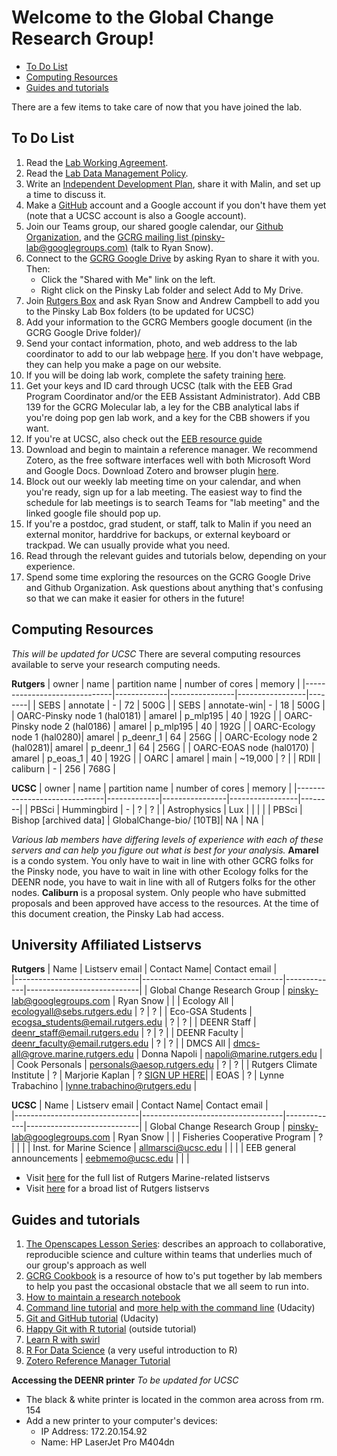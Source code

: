 Welcome to the Global Change Research Group!
================

-   [To Do List](#to-do-list)
-   [Computing Resources](#computing-resources)
-   [Guides and tutorials](#guides-and-tutorials)

There are a few items to take care of now that you have joined the lab.

To Do List
----------

1.  Read the [Lab Working Agreement](https://github.com/pinskylab/how_we_work/blob/master/working_agreement.md).
1.  Read the [Lab Data Management Policy](https://github.com/pinskylab/policies/blob/master/data-management.md).
1.  Write an [Independent Development Plan](https://myidp.sciencecareers.org), share it with Malin, and set up a time to discuss it.
1.  Make a [GitHub](https://github.com/) account and a Google account if you don't have them yet (note that a UCSC account is also a Google account).
1.  Join our Teams group, our shared google calendar, our [Github Organization](https://github.com/pinskylab), and the [GCRG mailing list (pinsky-lab@googlegroups.com)](https://groups.google.com/forum/#!forum/pinsky-lab) (talk to Ryan Snow).
1.  Connect to the [GCRG Google Drive](https://drive.google.com/drive/u/0/my-drive) by asking Ryan to share it with you. Then:
    -   Click the "Shared with Me" link on the left.
    -   Right click on the Pinsky Lab folder and select Add to My Drive.
1.  Join [Rutgers Box](https://it.rutgers.edu/box/) and ask Ryan Snow and Andrew Campbell to add you to the Pinsky Lab Box folders (to be updated for UCSC)
1.  Add your information to the GCRG Members google document (in the GCRG Google Drive folder)/
1.  Send your contact information, photo, and web address to the lab coordinator to add to our lab webpage [here](https://globalchange.sites.ucsc.edu/people/). If you don't have  webpage, they can help you make a page on our website.
1.  If you will be doing lab work, complete the safety training [here](https://sites.google.com/ucsc.edu/eeb/About-Coastal-Campus/environmental-health-safety).
1.  Get your keys and ID card through UCSC (talk with the EEB Grad Program Coordinator and/or the EEB Assistant Administrator). Add CBB 139 for the GCRG Molecular lab, a ley for the CBB analytical labs if you're doing pop gen lab work, and a key for the CBB showers if you want.
1.  If you're at UCSC, also check out the [EEB resource guide](https://sites.google.com/ucsc.edu/eeb/home)
1.  Download and begin to maintain a reference manager. We recommend Zotero, as the free software interfaces well with both Microsoft Word and Google Docs. Download Zotero and browser plugin [here](https://www.zotero.org/download/).  
1.  Block out our weekly lab meeting time on your calendar, and when you're ready, sign up for a lab meeting.  The easiest way to find the schedule for lab meetings is to search Teams for "lab meeting" and the linked google file should pop up.
2.  If you're a postdoc, grad student, or staff, talk to Malin if you need an external monitor, harddrive for backups, or external keyboard or trackpad. We can usually provide what you need.
1.  Read through the relevant guides and tutorials below, depending on your experience.
1.  Spend some time exploring the resources on the GCRG Google Drive and Github Organization. Ask questions about anything that's confusing so that we can make it easier for others in the future!

Computing Resources
-------------------
*This will be updated for UCSC*
There are several computing resources available to serve your research computing needs.

**Rutgers**
| owner                        | name        | partition name | number of cores | memory |
|------------------------------|-------------|----------------|-----------------|--------|
| SEBS                         | annotate    | -              | 72              | 500G   |
| SEBS                         | annotate-win| -              | 18              | 500G   |
| OARC-Pinsky node 1 (hal0181) | amarel      | p_mlp195       | 40              | 192G   |
| OARC-Pinsky node 2 (hal0186) | amarel      | p_mlp195       | 40              | 192G   |
| OARC-Ecology node 1 (hal0280)| amarel      | p_deenr_1      | 64              | 256G   |
| OARC-Ecology node 2 (hal0281)| amarel      | p_deenr_1      | 64              | 256G   |
| OARC-EOAS node (hal0170)     | amarel      | p_eoas_1       | 40              | 192G   |
| OARC                         | amarel      | main           | ~19,000         | ?      |
| RDII                         | caliburn    | -              | 256             | 768G   |

**UCSC**
| owner                        | name        | partition name | number of cores | memory |
|------------------------------|-------------|----------------|-----------------|--------|
| PBSci                         | Hummingbird    | -              | ?              | ?   |
| Astrophysics | Lux | | | |
| PBSci | Bishop [archived data] | GlobalChange-bio/ [10TB]| NA | NA |

*Various lab members have differing levels of experience with each of these servers and can help you figure out what is best for your analysis.*
**Amarel** is a condo system. You only have to wait in line with other GCRG folks for the Pinsky node, you have to wait in line with other Ecology folks for the DEENR node, you have to wait in line with all of Rutgers folks for the other nodes.
**Caliburn** is a proposal system. Only people who have submitted proposals and been approved have access to the resources. At the time of this document creation, the Pinsky Lab had access.

University Affiliated Listservs 
-------------------------------
**Rutgers**
| Name                          | Listserv email                    | Contact Name| Contact email              |       
|-------------------------------|-----------------------------------|-------------|----------------------------|
| Global Change Research Group  | pinsky-lab@googlegroups.com       | Ryan Snow  |   |
| Ecology All                   | ecologyall@sebs.rutgers.edu       | ? | ? |
| Eco-GSA Students              | ecogsa_students@email.rutgers.edu | ? | ? |
| DEENR Staff                   | deenr_staff@email.rutgers.edu     | ? | ? |
| DEENR Faculty                 | deenr_faculty@email.rutgers.edu   | ? | ? |
| DMCS All                      | dmcs-all@grove.marine.rutgers.edu | Donna Napoli | napoli@marine.rutgers.edu |
| Cook Personals                | personals@aesop.rutgers.edu       | ? | ? |
| Rutgers Climate Institute     |    ?                              | Marjorie Kaplan | ? [SIGN UP HERE](https://climatechange.rutgers.edu/keep-in-touch/mailing-list-social-media)|
| EOAS          | ?     | Lynne Trabachino | lynne.trabachino@rutgers.edu |

**UCSC**
| Name                          | Listserv email                    | Contact Name| Contact email              |       
|-------------------------------|-----------------------------------|-------------|----------------------------|
| Global Change Research Group  | pinsky-lab@googlegroups.com       | Ryan Snow  |   |
| Fisheries Cooperative Program | ? | | |
| Inst. for Marine Science | allmarsci@ucsc.edu | | |
| EEB general announcements | eebmemo@ucsc.edu | | |

- Visit [here](https://mailman.marine.rutgers.edu/mailman/listinfo) for the full list of Rutgers Marine-related listservs 
- Visit [here](https://email.rutgers.edu/mailman/listinfo/) for a broad list of Rutgers listservs


Guides and tutorials
--------------------

1.  [The Openscapes Lesson Series](https://openscapes.github.io/series/): describes an approach to collaborative, reproducible science and culture within teams that underlies much of our group's approach as well
2.  [GCRG Cookbook](https://github.com/pinskylab/pinskylab_methods/blob/master/cookbook.md) is a resource of how to's put together by lab members to help you past the occasional obstacle that we all seem to run into.
1.  [How to maintain a research notebook](https://github.com/pinskylab/pinskylab_methods/blob/master/labmgt/how_to_lab_notebook.md)
1.  [Command line tutorial](https://www.udacity.com/wiki/ud775/command-line-instructions) and [more help with the command line](https://classroom.udacity.com/courses/ud595/lessons/4597278561/concepts/46968695970923) (Udacity)
1.  [Git and GitHub tutorial](https://classroom.udacity.com/courses/ud775) (Udacity)
1.  [Happy Git with R tutorial](https://happygitwithr.com) (outside tutorial)  
1. [Learn R with swirl](https://www.google.com/url?sa=t&rct=j&q=&esrc=s&source=web&cd=1&cad=rja&uact=8&ved=2ahUKEwiy_cfso8HhAhXETN8KHWo_CncQFjAAegQIAhAB&url=http%3A%2F%2Fswirlstats.com%2F&usg=AOvVaw3d7sWweo5vI4J_7LZ2Dl0I)
1. [R For Data Science](https://r4ds.hadley.nz/) (a very useful introduction to R)
1. [Zotero Reference Manager Tutorial](https://www.youtube.com/watch?v=q6-YOPS1xY4)
<!--1.  [Collaborative Writing Guide]()-->
<!--1.  [Time Management Guide]()-->

**Accessing the DEENR printer**
*To be updated for UCSC*
- The black & white printer is located in the common area across from rm. 154
- Add a new printer to your computer's devices:
   -  IP Address: 172.20.154.92
   -  Name: HP LaserJet Pro M404dn
